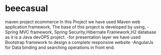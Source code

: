 # beecasual
maven project ecommerce
In this Project we have used Maven web application framework,
The base of this project is developed by using,
-Spring MVC framework, Spring Security,Hibernate Framework,H2 database as it is a Java devOPS  project.
-for presentation layer we have used Bootstrap framework to design a complete responsive website
-AngularJs for Data binding and searching operations in front end.
